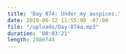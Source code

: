```yaml
---
title: 'Day 874: Under my auspices.'
date: 2019-06-12 11:55:00 -07:00
file: "/uploads/Day-874a.mp3"
duration: '00:03:21'
length: 2886744
---
```



